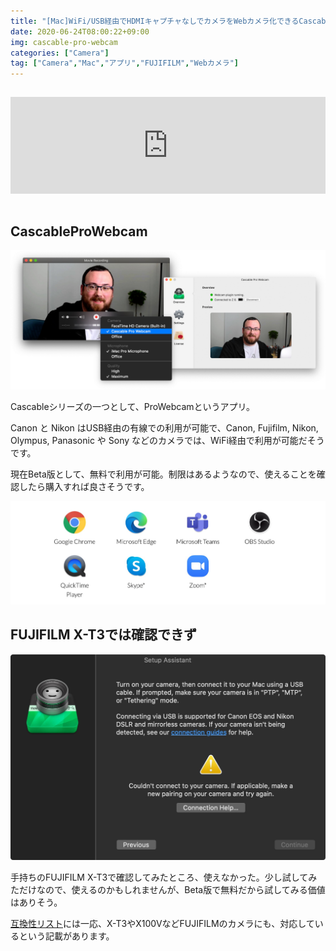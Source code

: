 ```yaml
---
title: "[Mac]WiFi/USB経由でHDMIキャプチャなしでカメラをWebカメラ化できるCascableProWebcam"
date: 2020-06-24T08:00:22+09:00
img: cascable-pro-webcam
categories: ["Camera"]
tag: ["Camera","Mac","アプリ","FUJIFILM","Webカメラ"]
---
```


<iframe style="width:100%;height:155px;margin:15px 0;max-width:680px;" src="https://hatenablog-parts.com/embed?url=https://cascable.se/pro-webcam/" frameborder="0" scrolling="no"></iframe>

## CascableProWebcam

![](../../../images/cascable-pro-webcam-1.jpg)

Cascableシリーズの一つとして、ProWebcamというアプリ。

Canon と Nikon はUSB経由の有線での利用が可能で、Canon, Fujifilm, Nikon, Olympus, Panasonic や Sony などのカメラでは、WiFi経由で利用が可能だそうです。

現在Beta版として、無料で利用が可能。制限はあるようなので、使えることを確認したら購入すれば良さそうです。

![Zoom,Skype,Teams,OBS Studioなどに対応している模様](../../../images/cascable-pro-webcam-3.jpg)

## FUJIFILM X-T3では確認できず

![Couldn't connetct to your camera.](../../../images/cascable-pro-webcam-2.jpg)

手持ちのFUJIFILM X-T3で確認してみたところ、使えなかった。少し試してみただけなので、使えるのかもしれませんが、Beta版で無料だから試してみる価値はありそう。

[互換性リスト](https://cascable.se/help/compatibility/)には一応、X-T3やX100VなどFUJIFILMのカメラにも、対応しているという記載があります。